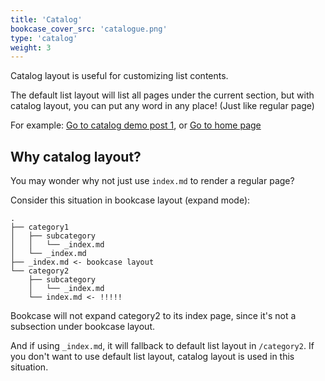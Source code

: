 ```yaml
---
title: 'Catalog'
bookcase_cover_src: 'catalogue.png'
type: 'catalog'
weight: 3
---
```


Catalog layout is useful for customizing list contents.

The default list layout will list all pages under the current section, but with catalog layout, you can put any word in any place! (Just like regular page)

For example: [Go to catalog demo post 1](demo1), or [Go to home page](/hugo-theme-artisan)

## Why catalog layout?

You may wonder why not just use `index.md` to render a regular page?

Consider this situation in bookcase layout (expand mode):

```
.
├── category1
│   ├── subcategory
│   │   └── _index.md
│   └── _index.md
├── _index.md <- bookcase layout
└── category2
    ├── subcategory
    │   └── _index.md
    └── index.md <- !!!!!
```

Bookcase will not expand category2 to its index page, since it's not a subsection under bookcase layout.

And if using `_index.md`, it will fallback to default list layout in `/category2`. If you don't want to use default list layout, catalog layout is used in this situation.
